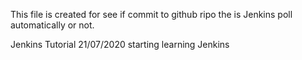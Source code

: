 This file is created for see if commit to github ripo the is Jenkins poll automatically or not.



Jenkins Tutorial 21/07/2020 starting learning Jenkins